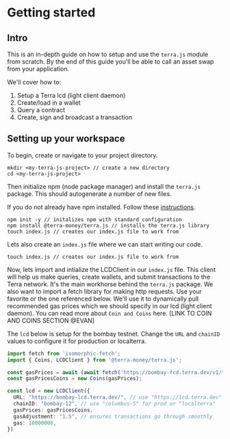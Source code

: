 # Getting started

## Intro

This is an in-depth guide on how to setup and use the `terra.js` module from scratch. By the end of this guide you'll be able to call an asset swap from your application.

We'll cover how to:
1. Setup a Terra lcd (light client daemon)
2. Create/load in a wallet
3. Query a contract
4. Create, sign and broadcast a transaction

## Setting up your workspace

To begin, create or navigate to your project directory.
```console
mkdir <my-terra-js-project> // create a new directory
cd <my-terra-js-project>
```

Then initialize npm (node package manager) and install the `terra.js` package. This should autogenerate a number of new files. 

If you do not already have npm installed. Follow these [instructions](https://docs.npmjs.com/downloading-and-installing-node-js-and-npm).

```console
npm init -y // initalizes npm with standard configuration
npm install @terra-money/terra.js // installs the terra.js library
touch index.js // creates our index.js file to work from
```

Lets also create an `index.js` file where we can start writing our code.
```console
touch index.js // creates our index.js file to work from
```

Now, lets import and intialize the LCDClient in our `index.js` file. This client will help us make queries, create wallets, and submit transactions to the Terra network. It's the main workhorse behind the `terra.js` package. We also want to import a fetch library for making http requests. Use your favorite or the one referenced below. We'll use it to dynamically pull recommended gas prices which we should specify in our lcd (light client daemon). You can read more about `Coin and Coins` here. [LINK TO COIN AND COINS SECTION @EVAN]

The `lcd` below is setup for the bombay testnet. Change the `URL` and `chainID` values to configure it for production or localterra. 

```ts
import fetch from 'isomorphic-fetch';
import { Coins, LCDClient } from '@terra-money/terra.js';

const gasPrices = await (await fetch('https://bombay-fcd.terra.dev/v1/txs/gas_prices')).json();
const gasPricesCoins = new Coins(gasPrices);

const lcd = new LCDClient({
  URL: "https://bombay-lcd.terra.dev/", // use "https://lcd.terra.dev" for prod "http://localhost:1317" for localterra
  chainID: "bombay-12", // use "columbus-5" for prod or "localterra"
  gasPrices: gasPricesCoins,
  gasAdjustment: "1.5", // ensures transactions go through smoothly
  gas: 10000000,
})
```

